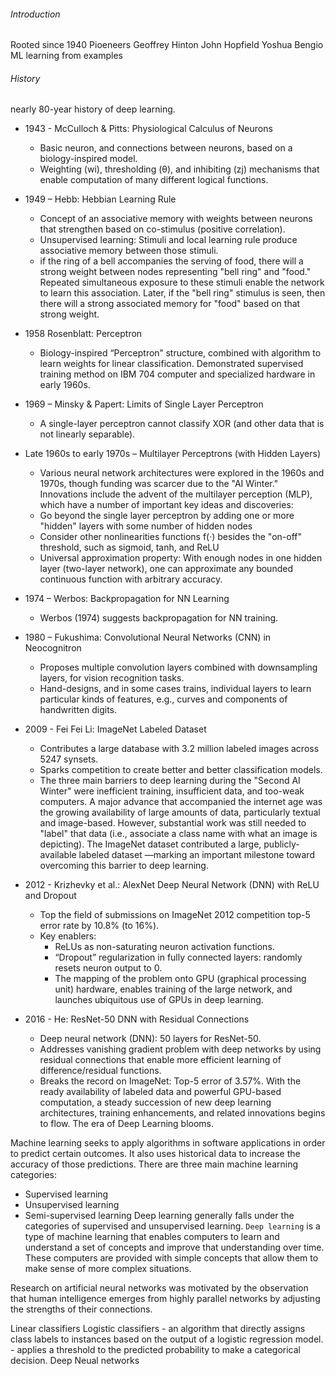 ###### Introduction

Rooted since 1940
Pioeneers
    Geoffrey Hinton
    John Hopfield
    Yoshua Bengio
ML learning from examples

###### History
nearly 80-year history of deep learning.
- 1943 - McCulloch & Pitts: Physiological Calculus of Neurons
    - Basic neuron, and connections between neurons, based on a biology-inspired model.
    - Weighting (wi), thresholding (θ), and inhibiting (zj) mechanisms that enable computation of many different logical functions.
- 1949 – Hebb: Hebbian Learning Rule
    - Concept of an associative memory with weights between neurons that strengthen based on co-stimulus (positive correlation).
    - Unsupervised learning: Stimuli and local learning rule produce associative memory between those stimuli.
    -  if the ring of a bell accompanies the serving of food, there will a strong weight between nodes representing "bell ring" and "food." Repeated simultaneous exposure to these stimuli enable the network to learn this association. Later, if the "bell ring" stimulus is seen, then there will a strong associated memory for "food" based on that strong weight.
- 1958 Rosenblatt: Perceptron
    - Biology-inspired “Perceptron” structure, combined with algorithm to learn weights for linear classification.
Demonstrated supervised training method on IBM 704 computer and specialized hardware in early 1960s.
- 1969 – Minsky & Papert: Limits of Single Layer Perceptron
    - A single-layer perceptron cannot classify XOR (and other data that is not linearly separable).
- Late 1960s to early 1970s – Multilayer Perceptrons (with Hidden Layers)
    - Various neural network architectures were explored in the 1960s and 1970s, though funding was scarcer due to the "AI Winter." Innovations include the advent of the multilayer perception (MLP), which have a number of important key ideas and discoveries:
    - Go beyond the single layer perceptron by adding one or more "hidden" layers with some number of hidden nodes
    - Consider other nonlinearities functions f(·) besides the "on-off" threshold, such as sigmoid, tanh, and ReLU
    - Universal approximation property: With enough nodes in one hidden layer (two-layer network), one can approximate any bounded continuous function with arbitrary accuracy.
- 1974 – Werbos: Backpropagation for NN Learning
    - Werbos (1974) suggests backpropagation for NN training.
- 1980 – Fukushima: Convolutional Neural Networks (CNN) in Neocognitron
    - Proposes multiple convolution layers combined with downsampling layers, for vision recognition tasks.
    - Hand-designs, and in some cases trains, individual layers to learn particular kinds of features, e.g., curves and components of handwritten digits.
- 2009 - Fei Fei Li: ImageNet Labeled Dataset
    - Contributes a large database with 3.2 million labeled images across 5247 synsets.
    - Sparks competition to create better and better classification models.
    - The three main barriers to deep learning during the "Second AI Winter" were inefficient training, insufficient data, and too-weak computers. A major advance that accompanied the internet age was the growing availability of large amounts of data, particularly textual and image-based. However, substantial work was still needed to "label" that data (i.e., associate a class name with what an image is depicting). The ImageNet dataset contributed a large, publicly-available labeled dataset —marking an important milestone toward overcoming this barrier to deep learning.
    
- 2012 - Krizhevky et al.: AlexNet Deep Neural Network (DNN) with ReLU and Dropout
    - Top the field of submissions on ImageNet 2012 competition top-5 error rate by 10.8% (to 16%).
    - Key enablers:
        - ReLUs as non-saturating neuron activation functions.
        - “Dropout” regularization in fully connected layers: randomly resets neuron output to 0.
        - The mapping of the problem onto GPU (graphical processing unit) hardware, enables training of the large network, and launches ubiquitous use of GPUs in deep learning.
- 2016 - He: ResNet-50 DNN with Residual Connections
    - Deep neural network (DNN): 50 layers for ResNet-50.
    - Addresses vanishing gradient problem with deep networks by using residual connections that enable more efficient learning of difference/residual functions.
    - Breaks the record on ImageNet: Top-5 error of 3.57%.
With the ready availability of labeled data and powerful GPU-based computation, a steady succession of new deep learning architectures, training enhancements, and related innovations begins to flow. The era of Deep Learning blooms.





Machine learning seeks to apply algorithms in software applications in order to predict certain outcomes. It also uses historical data to increase the accuracy of those predictions. There are three main machine learning categories:
- Supervised learning
- Unsupervised learning
- Semi-supervised learning
Deep learning generally falls under the categories of supervised and unsupervised learning. `Deep learning` is a type of machine learning that enables computers to learn and understand a set of concepts and improve that understanding over time. These computers are provided with simple concepts that allow them to make sense of more complex situations.

Research on artificial neural networks was motivated by the observation that human intelligence emerges from highly parallel networks by adjusting the strengths of their connections. 

Linear classifiers
Logistic classifiers
    - an algorithm that directly assigns class labels to instances based on the output of a logistic regression model.
    - applies a threshold to the predicted probability to make a categorical decision.
Deep Neual networks